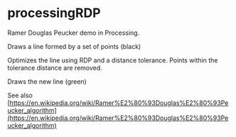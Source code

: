 # processingRDP
 Ramer Douglas Peucker demo in Processing.

Draws a line formed by a set of points (black)

Optimizes the line using RDP and a distance tolerance.  Points within the tolerance distance are removed.

Draws the new line (green)

See also [https://en.wikipedia.org/wiki/Ramer%E2%80%93Douglas%E2%80%93Peucker_algorithm](https://en.wikipedia.org/wiki/Ramer%E2%80%93Douglas%E2%80%93Peucker_algorithm)
